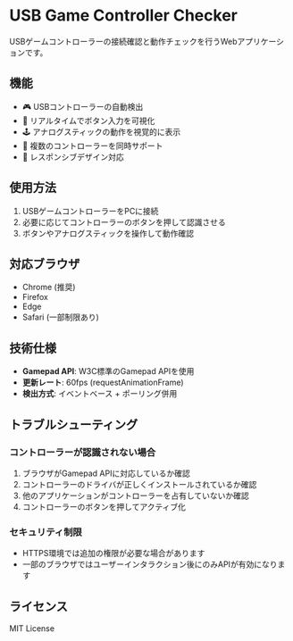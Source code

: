 # USB Game Controller Checker

USBゲームコントローラーの接続確認と動作チェックを行うWebアプリケーションです。

## 機能

- 🎮 USBコントローラーの自動検出
- 🔘 リアルタイムでボタン入力を可視化
- 🕹️ アナログスティックの動作を視覚的に表示
- 🎯 複数のコントローラーを同時サポート
- 📱 レスポンシブデザイン対応

## 使用方法

1. USBゲームコントローラーをPCに接続
2. 必要に応じてコントローラーのボタンを押して認識させる
3. ボタンやアナログスティックを操作して動作確認

## 対応ブラウザ

- Chrome (推奨)
- Firefox
- Edge
- Safari (一部制限あり)

## 技術仕様

- **Gamepad API**: W3C標準のGamepad APIを使用
- **更新レート**: 60fps (requestAnimationFrame)
- **検出方式**: イベントベース + ポーリング併用

## トラブルシューティング

### コントローラーが認識されない場合

1. ブラウザがGamepad APIに対応しているか確認
2. コントローラーのドライバが正しくインストールされているか確認
3. 他のアプリケーションがコントローラーを占有していないか確認
4. コントローラーのボタンを押してアクティブ化

### セキュリティ制限

- HTTPS環境では追加の権限が必要な場合があります
- 一部のブラウザではユーザーインタラクション後にのみAPIが有効になります

## ライセンス

MIT License
